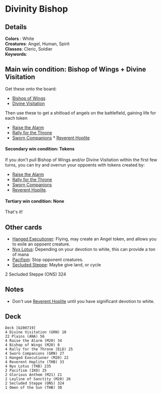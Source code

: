 # Divinity Bishop

## Details
**Colors** : White<br>
**Creatures**: Angel, Human, Spirit<br>
**Classes**: Cleric, Soldier<br>
**Keywords**: <br>

## Main win condition: Bishop of Wings + Divine Visitation
Get these onto the board:
* [Bishop of Wings](https://gatherer.wizards.com/Pages/Card/Details.aspx?multiverseid=466762)
* [Divine Visitation](https://gatherer.wizards.com/Pages/Card/Details.aspx?multiverseid=452760) 

Then use these to get a shitload of angels on the battlefield, gaining life for each token
* [Raise the Alarm](https://gatherer.wizards.com/Pages/Card/Details.aspx?multiverseid=466788)
* [Rally for the Throne](https://gatherer.wizards.com/Pages/Card/Details.aspx?multiverseid=472987)
* [Sworn Companions](https://gatherer.wizards.com/Pages/Card/Details.aspx?multiverseid=452777) * [Reverent Hoplite](https://gatherer.wizards.com/Pages/Card/Details.aspx?multiverseid=476284) 

#### Secondary win condition: Tokens
If you don't pull Bishop of Wings and/or Divine Visitation within the first few turns, you can try and overrun your oppoents with tokens created by:
* [Raise the Alarm](https://gatherer.wizards.com/Pages/Card/Details.aspx?multiverseid=466788)
* [Rally for the Throne](https://gatherer.wizards.com/Pages/Card/Details.aspx?multiverseid=472987)
* [Sworn Companions](https://gatherer.wizards.com/Pages/Card/Details.aspx?multiverseid=452777)
* [Reverent Hoplite](https://gatherer.wizards.com/Pages/Card/Details.aspx?multiverseid=476284).

#### Tertiary win condition: None
That's it!

## Other cards
* [Hanged Executioner](https://gatherer.wizards.com/Pages/Card/Details.aspx?multiverseid=466776): Flying, may create an Angel token, and allows you to exile an oppoent creature.
* [Nyx Lotus](https://gatherer.wizards.com/Pages/Card/Details.aspx?multiverseid=476486): Depending on your devotion to white, this can provide a ton of mana
* [Pacifism](https://gatherer.wizards.com/Pages/Card/Details.aspx?multiverseid=479545): Stop opponent creatures.
* [Secluded Steppe](https://gatherer.wizards.com/Pages/Card/Details.aspx?multiverseid=41137): Maybe give land, or cycle



2 Secluded Steppe (ONS) 324


## Notes
* Don't use [Reverent Hoplite](https://gatherer.wizards.com/Pages/Card/Details.aspx?multiverseid=476284) until you have significant devotion to white.













## Deck
```
Deck [b200719]
4 Divine Visitation (GRN) 10
22 Plains (ANA) 56
4 Raise the Alarm (M20) 34
4 Bishop of Wings (M20) 8
4 Rally for the Throne (ELD) 25
4 Sworn Companions (GRN) 27
1 Hanged Executioner (M20) 22
4 Reverent Hoplite (THB) 33
4 Nyx Lotus (THB) 235
2 Pacifism (IKO) 25
2 Glorious Anthem (M21) 21
2 Leyline of Sanctity (M20) 26
2 Secluded Steppe (ONS) 324
1 Omen of the Sun (THB) 30

```